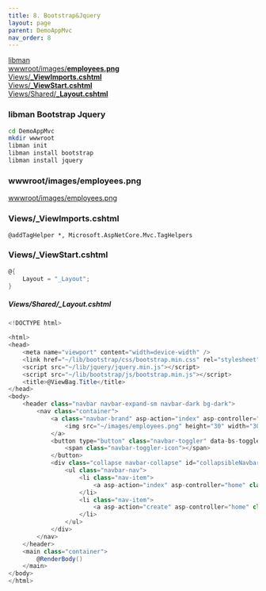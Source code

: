 ```yaml
---
title: 8. Bootstrap&Jquery
layout: page
parent: DemoAppMvc
nav_order: 8
---
```

[libman](libman-bootstrap-jquery)  
[wwwroot/images/**employees.png**](#wwwrootimagesemployeespng)  
[Views/**_ViewImports.cshtml**](#views_viewimportscshtml)  
[Views/**_ViewStart.cshtml**](#views_viewstartcshtml)  
[Views/Shared/**_Layout.cshtml**](#viewsshared_layoutcshtml)  

### libman Bootstrap Jquery
```bash
cd DemoAppMvc
mkdir wwwroot
libman init
libman install bootstrap
libman install jquery
```
### wwwroot/images/employees.png
[wwwroot/images/employees.png](includes/employees.png)


### Views/_ViewImports.cshtml  
```
@addTagHelper *, Microsoft.AspNetCore.Mvc.TagHelpers
```


### Views/_ViewStart.cshtml  
```csharp
@{
    Layout = "_Layout";
}
```

##### Views/Shared/_Layout.cshtml  
```csharp
<!DOCTYPE html>

<html>
<head>
    <meta name="viewport" content="width=device-width" />
    <link href="~/lib/bootstrap/css/bootstrap.min.css" rel="stylesheet" />
    <script src="~/lib/jquery/jquery.min.js"></script>
    <script src="~/lib/bootstrap/js/bootstrap.min.js"></script>
    <title>@ViewBag.Title</title>
</head>
<body>
    <header class="navbar navbar-expand-sm navbar-dark bg-dark">
        <nav class="container">
            <a class="navbar-brand" asp-action="index" asp-controller="home">
                <img src="~/images/employees.png" height="30" width="30" />
            </a>
            <button type="button" class="navbar-toggler" data-bs-toggle="collapse" data-bs-target="#collapsibleNavbar">
                <span class="navbar-toggler-icon"></span>
            </button>
            <div class="collapse navbar-collapse" id="collapsibleNavbar">
                <ul class="navbar-nav">
                    <li class="nav-item">
                        <a asp-action="index" asp-controller="home" class="nav-link">List</a>
                    </li>
                    <li class="nav-item">
                        <a asp-action="create" asp-controller="home" class="nav-link">Create</a>
                    </li>
                </ul>
            </div>
        </nav>
    </header>
    <main class="container">
        @RenderBody()
    </main>
</body>
</html>
```
